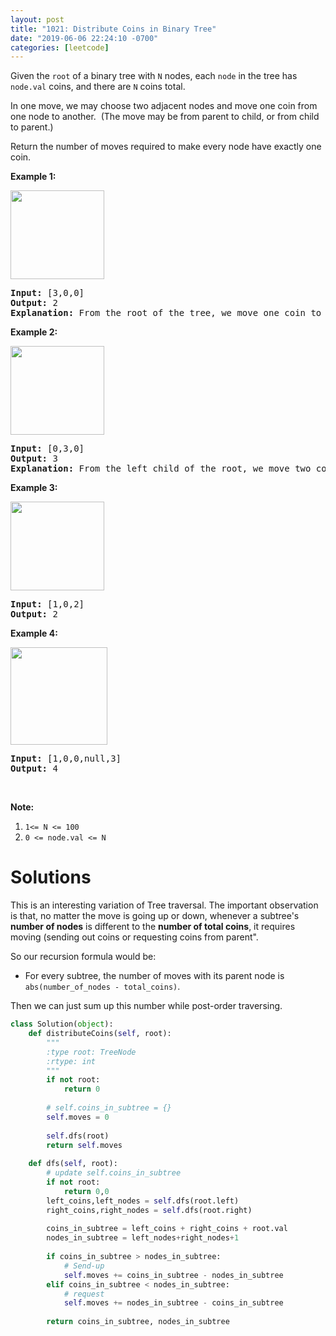 ```yaml
---
layout: post
title: "1021: Distribute Coins in Binary Tree"
date: "2019-06-06 22:24:10 -0700"
categories: [leetcode]
---
```



<p>Given the <code>root</code> of a binary tree with <code>N</code> nodes, each <code>node</code>&nbsp;in the tree has <code>node.val</code> coins, and there are <code>N</code> coins total.</p>

<p>In one move, we may choose two adjacent nodes and move one coin from one node to another.&nbsp; (The move may be from parent to child, or from child to parent.)</p>

<p>Return the number of moves required to make every node have exactly one coin.</p>

<!--more-->

<div>
<p><strong>Example 1:</strong></p>

<p><strong><img alt="" src="https://assets.leetcode.com/uploads/2019/01/18/tree1.png" style="width: 150px; height: 142px;" /></strong></p>

<pre>
<strong>Input: </strong><span id="example-input-1-1">[3,0,0]</span>
<strong>Output: </strong><span id="example-output-1">2</span>
<strong>Explanation: </strong>From the root of the tree, we move one coin to its left child, and one coin to its right child.
</pre>

<div>
<p><strong>Example 2:</strong></p>

<p><strong><img alt="" src="https://assets.leetcode.com/uploads/2019/01/18/tree2.png" style="width: 150px; height: 142px;" /></strong></p>

<pre>
<strong>Input: </strong><span id="example-input-2-1">[0,3,0]</span>
<strong>Output: </strong><span id="example-output-2">3</span>
<strong>Explanation: </strong>From the left child of the root, we move two coins to the root [taking two moves].  Then, we move one coin from the root of the tree to the right child.
</pre>

<div>
<p><strong>Example 3:</strong></p>

<p><strong><img alt="" src="https://assets.leetcode.com/uploads/2019/01/18/tree3.png" style="width: 150px; height: 142px;" /></strong></p>

<pre>
<strong>Input: </strong><span id="example-input-3-1">[1,0,2]</span>
<strong>Output: </strong><span id="example-output-3">2</span>
</pre>

<div>
<p><strong>Example 4:</strong></p>

<p><strong><img alt="" src="https://assets.leetcode.com/uploads/2019/01/18/tree4.png" style="width: 155px; height: 156px;" /></strong></p>

<pre>
<strong>Input: </strong><span id="example-input-4-1">[1,0,0,null,3]</span>
<strong>Output: </strong><span id="example-output-4">4</span>
</pre>

<p>&nbsp;</p>

<p><strong><span>Note:</span></strong></p>

<ol>
	<li><code>1&lt;= N &lt;= 100</code></li>
	<li><code>0 &lt;= node.val &lt;= N</code></li>
</ol>
</div>
</div>
</div>
</div>

# Solutions

This is an interesting variation of Tree traversal.  The important observation is that, no matter the move is going up or down, whenever a subtree's **number of nodes** is different to the **number of total coins**, it requires moving (sending out coins or requesting coins from parent".

So our recursion formula would be:

* For every subtree, the number of moves with its parent node is `abs(number_of_nodes - total_coins)`.

Then we can just sum up this number while post-order traversing.

```python
class Solution(object):
    def distributeCoins(self, root):
        """
        :type root: TreeNode
        :rtype: int
        """
        if not root:
            return 0
        
        # self.coins_in_subtree = {}
        self.moves = 0
        
        self.dfs(root)
        return self.moves
        
    def dfs(self, root):
        # update self.coins_in_subtree
        if not root:
            return 0,0
        left_coins,left_nodes = self.dfs(root.left)
        right_coins,right_nodes = self.dfs(root.right)
        
        coins_in_subtree = left_coins + right_coins + root.val
        nodes_in_subtree = left_nodes+right_nodes+1
        
        if coins_in_subtree > nodes_in_subtree:
            # Send-up
            self.moves += coins_in_subtree - nodes_in_subtree
        elif coins_in_subtree < nodes_in_subtree:
            # request 
            self.moves += nodes_in_subtree - coins_in_subtree
        
        return coins_in_subtree, nodes_in_subtree
```


